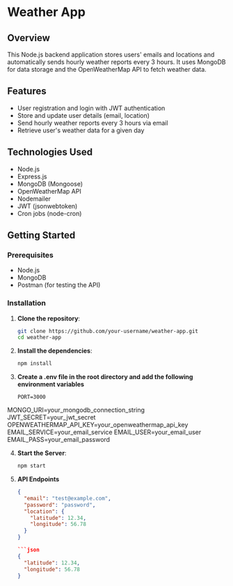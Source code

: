 # Weather App

## Overview

This Node.js backend application stores users' emails and locations and automatically sends hourly weather reports every 3 hours. It uses MongoDB for data storage and the OpenWeatherMap API to fetch weather data.

## Features

- User registration and login with JWT authentication
- Store and update user details (email, location)
- Send hourly weather reports every 3 hours via email
- Retrieve user's weather data for a given day

## Technologies Used

- Node.js
- Express.js
- MongoDB (Mongoose)
- OpenWeatherMap API
- Nodemailer
- JWT (jsonwebtoken)
- Cron jobs (node-cron)

## Getting Started

### Prerequisites

- Node.js
- MongoDB
- Postman (for testing the API)

### Installation

1. **Clone the repository**:

   ```bash
   git clone https://github.com/your-username/weather-app.git
   cd weather-app

2. **Install the dependencies**:

    ```bash
    npm install
3. **Create a .env file in the root directory and add the following environment variables**
   ```text
   PORT=3000
  MONGO_URI=your_mongodb_connection_string
  JWT_SECRET=your_jwt_secret
  OPENWEATHERMAP_API_KEY=your_openweathermap_api_key
  EMAIL_SERVICE=your_email_service
  EMAIL_USER=your_email_user
  EMAIL_PASS=your_email_password

   

4. **Start the Server**:
    ```bash
    npm start

5. **API Endpoints**

    ```json
    {
      "email": "test@example.com",
      "password": "password",
      "location": {
        "latitude": 12.34,
        "longitude": 56.78
      }
    }

    ```json
    {
      "latitude": 12.34,
      "longitude": 56.78
    }

